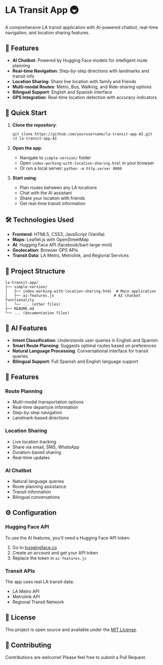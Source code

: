 # LA Transit App 🚇

A comprehensive LA transit application with AI-powered chatbot, real-time navigation, and location sharing features.

## 🌟 Features

- **AI Chatbot**: Powered by Hugging Face models for intelligent route planning
- **Real-time Navigation**: Step-by-step directions with landmarks and transit info
- **Location Sharing**: Share live location with family and friends
- **Multi-modal Routes**: Metro, Bus, Walking, and Ride-sharing options
- **Bilingual Support**: English and Spanish interface
- **GPS Integration**: Real-time location detection with accuracy indicators

## 🚀 Quick Start

1. **Clone the repository**:
   ```bash
   git clone https://github.com/yourusername/la-transit-app-AI.git
   cd la-transit-app-AI
   ```

2. **Open the app**:
   - Navigate to `simple-version/` folder
   - Open `index-working-with-location-sharing.html` in your browser
   - Or run a local server: `python -m http.server 8000`

3. **Start using**:
   - Plan routes between any LA locations
   - Chat with the AI assistant
   - Share your location with friends
   - Get real-time transit information

## 🛠️ Technologies Used

- **Frontend**: HTML5, CSS3, JavaScript (Vanilla)
- **Maps**: Leaflet.js with OpenStreetMap
- **AI**: Hugging Face API (facebook/bart-large-mnli)
- **Geolocation**: Browser GPS APIs
- **Transit Data**: LA Metro, Metrolink, and Regional Services

## 📁 Project Structure

```
la-transit-app/
├── simple-version/
│   ├── index-working-with-location-sharing.html  # Main application
│   ├── ai-features.js                           # AI chatbot functionality
│   └── ... (other files)
├── README.md
└── ... (documentation files)
```

## 🤖 AI Features

- **Intent Classification**: Understands user queries in English and Spanish
- **Smart Route Planning**: Suggests optimal routes based on preferences
- **Natural Language Processing**: Conversational interface for transit queries
- **Bilingual Support**: Full Spanish and English language support

## 📱 Features

### Route Planning
- Multi-modal transportation options
- Real-time departure information
- Step-by-step navigation
- Landmark-based directions

### Location Sharing
- Live location tracking
- Share via email, SMS, WhatsApp
- Duration-based sharing
- Real-time updates

### AI Chatbot
- Natural language queries
- Route planning assistance
- Transit information
- Bilingual conversations

## ⚙️ Configuration

### Hugging Face API
To use the AI features, you'll need a Hugging Face API token:
1. Go to [huggingface.co](https://huggingface.co)
2. Create an account and get your API token
3. Replace the token in `ai-features.js`

### Transit APIs
The app uses real LA transit data:
- LA Metro API
- Metrolink API
- Regional Transit Network

## 📄 License

This project is open source and available under the [MIT License](LICENSE).

## 🤝 Contributing

Contributions are welcome! Please feel free to submit a Pull Request.

 